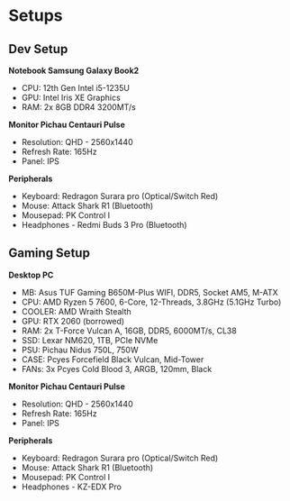 # Setups

## Dev Setup

**Notebook Samsung Galaxy Book2**
- CPU: 12th Gen Intel i5-1235U
- GPU: Intel Iris XE Graphics
- RAM: 2x 8GB DDR4 3200MT/s

**Monitor Pichau Centauri Pulse**
- Resolution: QHD - 2560x1440
- Refresh Rate: 165Hz
- Panel: IPS

**Peripherals**
- Keyboard: Redragon Surara pro (Optical/Switch Red)
- Mouse: Attack Shark R1 (Bluetooth)
- Mousepad: PK Control I
- Headphones - Redmi Buds 3 Pro (Bluetooth)

## Gaming Setup

**Desktop PC**
- MB: Asus TUF Gaming B650M-Plus WIFI, DDR5, Socket AM5, M-ATX
- CPU: AMD Ryzen 5 7600, 6-Core, 12-Threads, 3.8GHz (5.1GHz Turbo)
- COOLER: AMD Wraith Stealth
- GPU: RTX 2060 (borrowed)
- RAM: 2x T-Force Vulcan A, 16GB, DDR5, 6000MT/s, CL38
- SSD: Lexar NM620, 1TB, PCIe NVMe
- PSU: Pichau Nidus 750L, 750W
- CASE: Pcyes Forcefield Black Vulcan, Mid-Tower
- FANs: 3x Pcyes Cold Blood 3, ARGB, 120mm, Black 

**Monitor Pichau Centauri Pulse**
- Resolution: QHD - 2560x1440
- Refresh Rate: 165Hz
- Panel: IPS

**Peripherals**
- Keyboard: Redragon Surara pro (Optical/Switch Red)
- Mouse: Attack Shark R1 (Bluetooth)
- Mousepad: PK Control I
- Headphones - KZ-EDX Pro